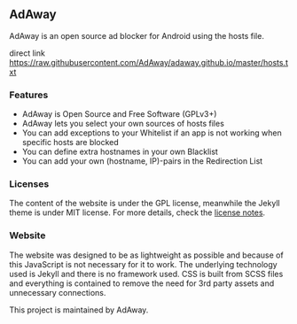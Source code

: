 ## AdAway
 
 AdAway is an open source ad blocker for Android using the hosts file.
 
 direct link https://raw.githubusercontent.com/AdAway/adaway.github.io/master/hosts.txt
 
 ### Features 
 
 * AdAway is Open Source and Free Software (GPLv3+)
 * AdAway lets you select your own sources of hosts files
 * You can add exceptions to your Whitelist if an app is not working when specific hosts are blocked
 * You can define extra hostnames in your own Blacklist
 * You can add your own (hostname, IP)-pairs in the Redirection List
 
 
 ### Licenses
 
 The content of the website is under the GPL license, meanwhile the Jekyll theme is under MIT license. For more details, check the [license notes](LICENSE.md).
 
 ### Website
 
 The website was designed to be as lightweight as possible and because of this JavaScript is not necessary for it to work. The underlying technology used is Jekyll and there is no framework used. CSS is built from SCSS files and everything is contained to remove the need for 3rd party assets and unnecessary connections.
 
 This project is maintained by AdAway.
